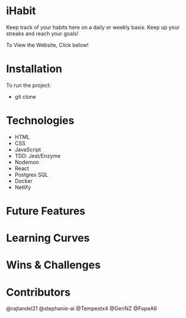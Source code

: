 # iHabit

Keep track of your habits here on a daily or weekly basis. Keep up your streaks and reach your goals!

To View the Website, Click below!

# Installation

To run the project:

- git clone

# Technologies

- HTML
- CSS
- JavaScript
- TDD: Jest/Enzyme
- Nodemon
- React
- Postgres SQL
- Docker
- Netlify

# Future Features

# Learning Curves

# Wins & Challenges

# Contributors

@rajtandel21 @stephanie-ai @Tempestx4 @GeriNZ @FopeA6
